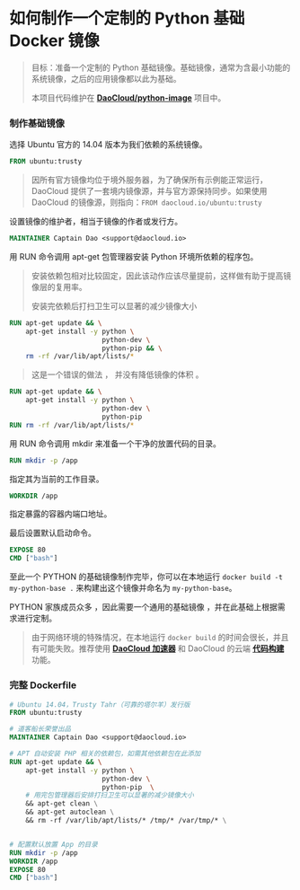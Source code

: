 # 如何制作一个定制的 Python 基础 Docker 镜像

> 目标：准备一个定制的 Python 基础镜像。基础镜像，通常为含最小功能的系统镜像，之后的应用镜像都以此为基础。
> 
> 本项目代码维护在 **[DaoCloud/python-image](https://github.com/DaoCloud/python-image)** 项目中。

### 制作基础镜像

选择 Ubuntu 官方的 14.04 版本为我们依赖的系统镜像。

``` dockerfile
FROM ubuntu:trusty
```

> 因所有官方镜像均位于境外服务器，为了确保所有示例能正常运行，DaoCloud 提供了一套境内镜像源，并与官方源保持同步。如果使用 DaoCloud 的镜像源，则指向：`FROM daocloud.io/ubuntu:trusty`

设置镜像的维护者，相当于镜像的作者或发行方。

``` dockerfile
MAINTAINER Captain Dao <support@daocloud.io>
```

用 RUN 命令调用 apt-get 包管理器安装 Python 环境所依赖的程序包。

> 安装依赖包相对比较固定，因此该动作应该尽量提前，这样做有助于提高镜像层的复用率。
> 
> 安装完依赖后打扫卫生可以显著的减少镜像大小

``` dockerfile
RUN apt-get update && \
  	apt-get install -y python \
    				   python-dev \
                       python-pip && \
  	rm -rf /var/lib/apt/lists/*
```

> 这是一个错误的做法 ， 并没有降低镜像的体积 。 

``` dockerfile
RUN apt-get update && \
  	apt-get install -y python \
    				   python-dev \
                       python-pip 
RUN rm -rf /var/lib/apt/lists/*
```

用 RUN 命令调用 mkdir 来准备一个干净的放置代码的目录。

``` dockerfile
RUN mkdir -p /app
```

指定其为当前的工作目录。

``` dockerfile
WORKDIR /app
```

指定暴露的容器内端口地址。

最后设置默认启动命令。

``` dockerfile
EXPOSE 80
CMD ["bash"]
```

至此一个 PYTHON 的基础镜像制作完毕，你可以在本地运行 `docker build -t my-python-base .` 来构建出这个镜像并命名为 `my-python-base`。

PYTHON 家族成员众多 ，因此需要一个通用的基础镜像 ，并在此基础上根据需求进行定制。

> 由于网络环境的特殊情况，在本地运行 `docker build` 的时间会很长，并且有可能失败。推荐使用 **[DaoCloud 加速器](http://help.daocloud.io/intro/accelerator.html)** 和 DaoCloud 的云端 **[代码构建](http://help.daocloud.io/features/build-flows.html)** 功能。

### 完整 Dockerfile

``` dockerfile
# Ubuntu 14.04，Trusty Tahr（可靠的塔尔羊）发行版
FROM ubuntu:trusty

# 道客船长荣誉出品
MAINTAINER Captain Dao <support@daocloud.io>

# APT 自动安装 PHP 相关的依赖包，如需其他依赖包在此添加
RUN apt-get update && \
  	apt-get install -y python \
    				   python-dev \
                       python-pip  \
    # 用完包管理器后安排打扫卫生可以显著的减少镜像大小
    && apt-get clean \
    && apt-get autoclean \
    && rm -rf /var/lib/apt/lists/* /tmp/* /var/tmp/* \


# 配置默认放置 App 的目录
RUN mkdir -p /app
WORKDIR /app
EXPOSE 80
CMD ["bash"]
```


